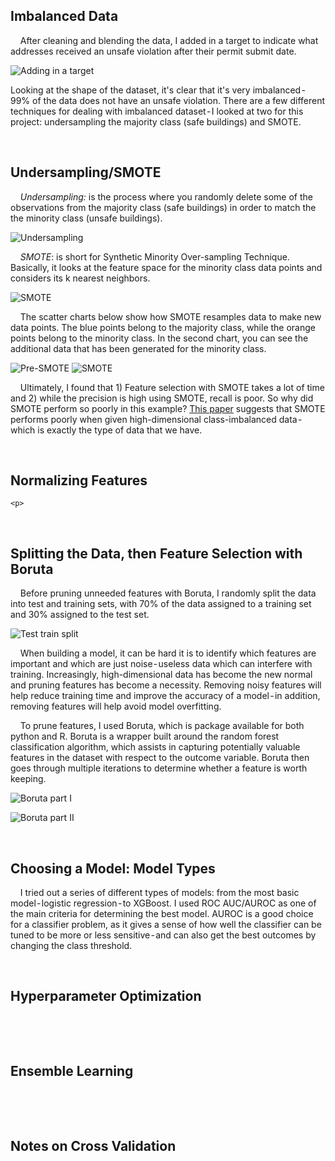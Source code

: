 
## Imbalanced Data

&nbsp;&nbsp;&nbsp;&nbsp;After cleaning and blending the data, I added in a target to indicate what addresses received an unsafe violation after their permit submit date.

![Adding in a target](https://github.com/heavenstobetsy/PhillyConstruction/blob/master/Charts/target.png)

Looking at the shape of the dataset, it's clear that it's very imbalanced - 99% of the data does not have an unsafe violation. There are a few different techniques for dealing with imbalanced dataset - I looked at two for this project: undersampling the majority class (safe buildings) and SMOTE.

<p>
 &nbsp;
    </p>
    
## Undersampling/SMOTE

&nbsp;&nbsp;&nbsp;&nbsp;*Undersampling:* is the process where you randomly delete some of the observations from the majority class (safe buildings) in order to match the the minority class (unsafe buildings).

![Undersampling](https://github.com/heavenstobetsy/PhillyConstruction/blob/master/Charts/undersampling.png)

&nbsp;&nbsp;&nbsp;&nbsp;*SMOTE*: is short for Synthetic Minority Over-sampling Technique. Basically, it looks at the feature space for the minority class data points and considers its k nearest neighbors.

![SMOTE](https://github.com/heavenstobetsy/PhillyConstruction/blob/master/Charts/smote_gist.png)

&nbsp;&nbsp;&nbsp;&nbsp;The scatter charts below show how SMOTE resamples data to make new data points. The blue points belong to the majority class, while the orange points belong to the minority class. In the second chart, you can see the additional data that has been generated for the minority class.

![Pre-SMOTE](https://github.com/heavenstobetsy/PhillyConstruction/blob/master/Charts/pre_smote.png)
![SMOTE](https://github.com/heavenstobetsy/PhillyConstruction/blob/master/Charts/smote.png)


&nbsp;&nbsp;&nbsp;&nbsp;Ultimately, I found that 1) Feature selection with SMOTE takes a lot of time and 2) while the precision is high using SMOTE, recall is poor. So why did SMOTE perform so poorly in this example? [This paper](https://bmcbioinformatics.biomedcentral.com/articles/10.1186/1471-2105-14-106) suggests that SMOTE performs poorly when given high-dimensional class-imbalanced data - which is exactly the type of data that we have.

<p>
 &nbsp;
    </p>
    

## Normalizing Features

    <p>
 &nbsp;
    </p>
    
    
## Splitting the Data, then Feature Selection with Boruta

&nbsp;&nbsp;&nbsp;&nbsp;Before pruning unneeded features with Boruta, I randomly split the data into test and training sets, with 70% of the data assigned to a training set and 30% assigned to the test set.  

![Test train split](https://github.com/heavenstobetsy/PhillyConstruction/blob/master/Charts/test_train.png)

&nbsp;&nbsp;&nbsp;&nbsp;When building a model, it can be hard it is to identify which features are important and which are just noise - useless data which can interfere with training. Increasingly, high-dimensional data has become the new normal and pruning features has become a necessity. Removing noisy features will help reduce training time and improve the accuracy of a model - in addition, removing features will help avoid  model overfitting.

&nbsp;&nbsp;&nbsp;&nbsp;To prune features, I used Boruta, which is package available for both python and R. Boruta is a wrapper built around the random forest classification algorithm, which assists in capturing potentially valuable features in the dataset with respect to the outcome variable. Boruta then goes through multiple iterations to determine whether a feature is worth keeping.

![Boruta part I](https://github.com/heavenstobetsy/PhillyConstruction/blob/master/Charts/boruta_gist1.png)

![Boruta part II](https://github.com/heavenstobetsy/PhillyConstruction/blob/master/Charts/boruta_gist2.png)


<p>
 &nbsp;
    </p>


## Choosing a Model: Model Types
&nbsp;&nbsp;&nbsp;&nbsp;I tried out a series of different types of models:  from the most basic model - logistic regression - to XGBoost. I used ROC AUC/AUROC as one of the main criteria for determining the best model. AUROC is a good choice for a classifier problem, as it gives a sense of how well the classifier can be tuned to be more or less sensitive - and can also get the best outcomes by changing the class threshold.



<p>
 &nbsp;
    </p>
 
 ## Hyperparameter Optimization 
&nbsp;&nbsp;&nbsp;&nbsp;

<p>
 &nbsp;
    </p>
    
    
 ## Ensemble Learning
&nbsp;&nbsp;&nbsp;&nbsp;

<p>
 &nbsp;
    </p>
    
 ## Notes on Cross Validation
&nbsp;&nbsp;&nbsp;&nbsp;

<p>
 &nbsp;
    </p>
    

